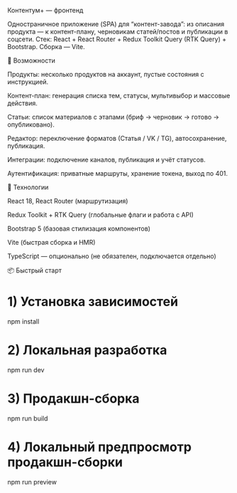 Контентум+ — фронтенд

Одностраничное приложение (SPA) для “контент-завода”: из описания продукта — к контент-плану, черновикам статей/постов и публикации в соцсети.
Стек: React + React Router + Redux Toolkit Query (RTK Query) + Bootstrap. Сборка — Vite.

🚀 Возможности

Продукты: несколько продуктов на аккаунт, пустые состояния с инструкцией.

Контент-план: генерация списка тем, статусы, мультивыбор и массовые действия.

Статьи: список материалов с этапами (бриф → черновик → готово → опубликовано).

Редактор: переключение форматов (Статья / VK / TG), автосохранение, публикация.

Интеграции: подключение каналов, публикация и учёт статусов.

Аутентификация: приватные маршруты, хранение токена, выход по 401.

🧱 Технологии

React 18, React Router (маршрутизация)

Redux Toolkit + RTK Query (глобальные флаги и работа с API)

Bootstrap 5 (базовая стилизация компонентов)

Vite (быстрая сборка и HMR)

TypeScript — опционально (не обязателен, подключается отдельно)

📦 Быстрый старт

# 1) Установка зависимостей

npm install

# 2) Локальная разработка

npm run dev

# 3) Продакшн-сборка

npm run build

# 4) Локальный предпросмотр продакшн-сборки

npm run preview
